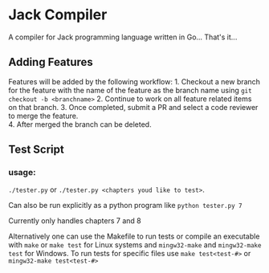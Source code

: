# Jack Compiler
A compiler for Jack programming language written in Go... That's it...

## Adding Features
Features will be added by the following workflow:
    1. Checkout a new branch for the feature with the name of the feature as the branch name using `git checkout -b <branchname>`
    2. Continue to work on all feature related items on that branch.
    3. Once completed, submit a PR and select a code reviewer to merge the feature.    
    4. After merged the branch can be deleted.


## Test Script

### usage: 
`./tester.py` or `./tester.py <chapters youd like to test>`.

Can also be run explicitly as a python program like `python tester.py 7`

Currently only handles chapters 7 and 8

Alternatively one can use the Makefile to run tests or compile an executable with `make` or `make test` for Linux systems
and `mingw32-make` and `mingw32-make test` for Windows. To run tests for specific files use `make test<test-#>` or `mingw32-make test<test-#>`
